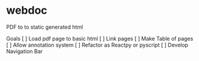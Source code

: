 # webdoc
PDF to to static generated html 

Goals
[ ] Load pdf page to basic html
[ ] Link pages
[ ] Make Table of pages
[ ] Allow annotation system
[ ] Refactor as Reactpy or pyscript
[ ] Develop Navigation Bar
